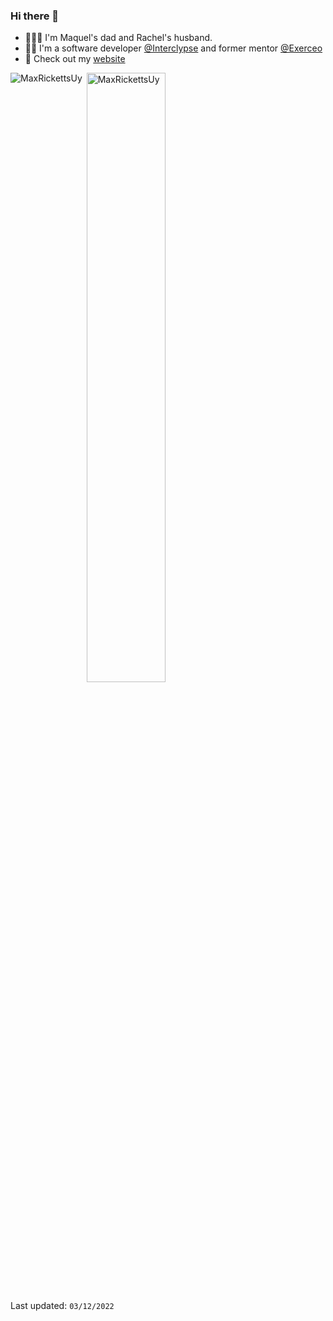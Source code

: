 ### Hi there 👋

- 👨‍👩‍👧 I'm Maquel's dad and Rachel's husband.
- 👨‍💻 I'm a software developer [@Interclypse](https://www.interclypse.com) and former mentor [@Exerceo](https://www.exerceo.org)
- 🐶 Check out my [website](https://www.maxrickettsuy.com)

<p><img align="left" src="https://github-readme-stats.vercel.app/api/top-langs/?username=MaxRickettsUy&layout=compact&hide=html&theme=onedark" alt="MaxRickettsUy" /></p>

<p>&nbsp;<img align="center" src="https://github-readme-stats.vercel.app/api?username=MaxRickettsUy&show_icons=true&count_private=true&theme=onedark" alt="MaxRickettsUy" width="50%"/></p>

<p>Last updated: <code>03/12/2022</code></p>
